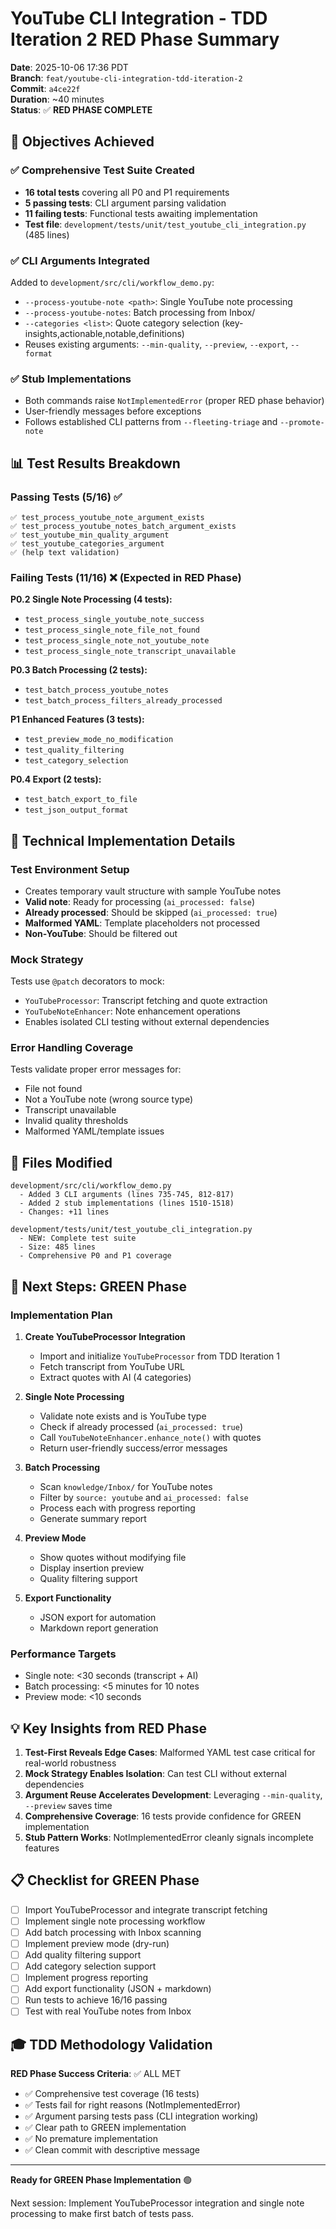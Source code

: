 # YouTube CLI Integration - TDD Iteration 2 RED Phase Summary

**Date**: 2025-10-06 17:36 PDT  
**Branch**: `feat/youtube-cli-integration-tdd-iteration-2`  
**Commit**: `a4ce22f`  
**Duration**: ~40 minutes  
**Status**: ✅ **RED PHASE COMPLETE**

## 🎯 Objectives Achieved

### ✅ Comprehensive Test Suite Created
- **16 total tests** covering all P0 and P1 requirements
- **5 passing tests**: CLI argument parsing validation
- **11 failing tests**: Functional tests awaiting implementation
- **Test file**: `development/tests/unit/test_youtube_cli_integration.py` (485 lines)

### ✅ CLI Arguments Integrated
Added to `development/src/cli/workflow_demo.py`:
- `--process-youtube-note <path>`: Single YouTube note processing
- `--process-youtube-notes`: Batch processing from Inbox/
- `--categories <list>`: Quote category selection (key-insights,actionable,notable,definitions)
- Reuses existing arguments: `--min-quality`, `--preview`, `--export`, `--format`

### ✅ Stub Implementations
- Both commands raise `NotImplementedError` (proper RED phase behavior)
- User-friendly messages before exceptions
- Follows established CLI patterns from `--fleeting-triage` and `--promote-note`

## 📊 Test Results Breakdown

### Passing Tests (5/16) ✅
```
✅ test_process_youtube_note_argument_exists
✅ test_process_youtube_notes_batch_argument_exists  
✅ test_youtube_min_quality_argument
✅ test_youtube_categories_argument
✅ (help text validation)
```

### Failing Tests (11/16) ❌ (Expected in RED Phase)

**P0.2 Single Note Processing (4 tests):**
- `test_process_single_youtube_note_success`
- `test_process_single_note_file_not_found`
- `test_process_single_note_not_youtube_note`
- `test_process_single_note_transcript_unavailable`

**P0.3 Batch Processing (2 tests):**
- `test_batch_process_youtube_notes`
- `test_batch_process_filters_already_processed`

**P1 Enhanced Features (3 tests):**
- `test_preview_mode_no_modification`
- `test_quality_filtering`
- `test_category_selection`

**P0.4 Export (2 tests):**
- `test_batch_export_to_file`
- `test_json_output_format`

## 🔧 Technical Implementation Details

### Test Environment Setup
- Creates temporary vault structure with sample YouTube notes
- **Valid note**: Ready for processing (`ai_processed: false`)
- **Already processed**: Should be skipped (`ai_processed: true`)
- **Malformed YAML**: Template placeholders not processed
- **Non-YouTube**: Should be filtered out

### Mock Strategy
Tests use `@patch` decorators to mock:
- `YouTubeProcessor`: Transcript fetching and quote extraction
- `YouTubeNoteEnhancer`: Note enhancement operations
- Enables isolated CLI testing without external dependencies

### Error Handling Coverage
Tests validate proper error messages for:
- File not found
- Not a YouTube note (wrong source type)
- Transcript unavailable
- Invalid quality thresholds
- Malformed YAML/template issues

## 📁 Files Modified

```
development/src/cli/workflow_demo.py
  - Added 3 CLI arguments (lines 735-745, 812-817)
  - Added 2 stub implementations (lines 1510-1518)
  - Changes: +11 lines

development/tests/unit/test_youtube_cli_integration.py
  - NEW: Complete test suite
  - Size: 485 lines
  - Comprehensive P0 and P1 coverage
```

## 🚀 Next Steps: GREEN Phase

### Implementation Plan
1. **Create YouTubeProcessor Integration**
   - Import and initialize `YouTubeProcessor` from TDD Iteration 1
   - Fetch transcript from YouTube URL
   - Extract quotes with AI (4 categories)

2. **Single Note Processing**
   - Validate note exists and is YouTube type
   - Check if already processed (`ai_processed: true`)
   - Call `YouTubeNoteEnhancer.enhance_note()` with quotes
   - Return user-friendly success/error messages

3. **Batch Processing**
   - Scan `knowledge/Inbox/` for YouTube notes
   - Filter by `source: youtube` and `ai_processed: false`
   - Process each with progress reporting
   - Generate summary report

4. **Preview Mode**
   - Show quotes without modifying file
   - Display insertion preview
   - Quality filtering support

5. **Export Functionality**
   - JSON export for automation
   - Markdown report generation

### Performance Targets
- Single note: <30 seconds (transcript + AI)
- Batch processing: <5 minutes for 10 notes
- Preview mode: <10 seconds

## 💡 Key Insights from RED Phase

1. **Test-First Reveals Edge Cases**: Malformed YAML test case critical for real-world robustness
2. **Mock Strategy Enables Isolation**: Can test CLI without external dependencies
3. **Argument Reuse Accelerates Development**: Leveraging `--min-quality`, `--preview` saves time
4. **Comprehensive Coverage**: 16 tests provide confidence for GREEN implementation
5. **Stub Pattern Works**: NotImplementedError cleanly signals incomplete features

## 📋 Checklist for GREEN Phase

- [ ] Import YouTubeProcessor and integrate transcript fetching
- [ ] Implement single note processing workflow
- [ ] Add batch processing with Inbox scanning
- [ ] Implement preview mode (dry-run)
- [ ] Add quality filtering support
- [ ] Add category selection support
- [ ] Implement progress reporting
- [ ] Add export functionality (JSON + markdown)
- [ ] Run tests to achieve 16/16 passing
- [ ] Test with real YouTube notes from Inbox

## 🎓 TDD Methodology Validation

**RED Phase Success Criteria**: ✅ ALL MET
- ✅ Comprehensive test coverage (16 tests)
- ✅ Tests fail for right reasons (NotImplementedError)
- ✅ Argument parsing tests pass (CLI integration working)
- ✅ Clear path to GREEN implementation
- ✅ No premature implementation
- ✅ Clean commit with descriptive message

---

**Ready for GREEN Phase Implementation** 🟢

Next session: Implement YouTubeProcessor integration and single note processing to make first batch of tests pass.
